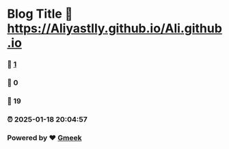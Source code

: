 # Blog Title :link: https://Aliyastlly.github.io/Ali.github.io 
### :page_facing_up: [1](https://Aliyastlly.github.io/Ali.github.io/tag.html) 
### :speech_balloon: 0 
### :hibiscus: 19 
### :alarm_clock: 2025-01-18 20:04:57 
### Powered by :heart: [Gmeek](https://github.com/Meekdai/Gmeek)

